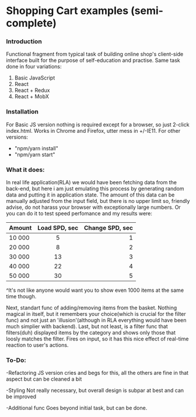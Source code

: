 # Shopping Cart examples (semi-complete)

### Introduction

Functional fragment from typical task of building online shop's client-side interface built for the purpose of self-education and practise. Same task done in four variations:
1. Basic JavaScript
2. React
3. React + Redux
4. React + MobX

### Installation
For Basic JS version nothing is required except for a browser, so just 2-click index.html. Works in Chrome and Firefox, utter mess in +/-IE11.
For other versions:
- "npm/yarn install"
- "npm/yarn start"

### What it does:
In real life application(RLA) we would have been fetching data from the back-end, but here i am just emulating this process by generating random data and putting it in application state. The amount of this data can be manually adjusted from the input field, but there is no upper limit so, friendly advise, do not harass your browser with exceptionally large numbers. Or you can do it to test speed perfomance and my results were:

| Amount | Load SPD, sec | Change SPD, sec |
| ------ |:-------------:| --------------: |
| 10 000 |       5       |        1        |
| 20 000 |       8       |        2        |
| 30 000 |       13      |        3        |
| 40 000 |       22      |        4        |
| 50 000 |       30      |        5        |

^It's not like anyone would want you to show even 1000 items at the same time though.

Next, standart func of adding/removing items from the basket. Nothing magical in itself, but it remembers your choice(which is crucial for the filter func) and not just an 'illusion'(although in RLA everything would have been much simplier with backend).
Last, but not least, is a filter func that filters(duh) displayed items by the category and shows only those that loosly matches the filter. Fires on input, so it has this nice effect of real-time reaction to user's actions.

### To-Do:

-Refactoring
JS version cries and begs for this, all the others are fine in that aspect but can be cleaned a bit

-Styling
Not really necessary, but overall design is subpar at best and can be improved

-Additional func
Goes beyond initial task, but can be done.
